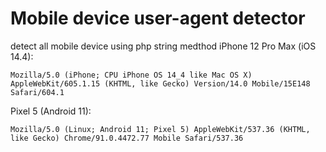 # Mobile device user-agent detector
detect all mobile device using php string medthod
iPhone 12 Pro Max (iOS 14.4):
```
Mozilla/5.0 (iPhone; CPU iPhone OS 14_4 like Mac OS X) AppleWebKit/605.1.15 (KHTML, like Gecko) Version/14.0 Mobile/15E148 Safari/604.1
```
Pixel 5 (Android 11):
```
Mozilla/5.0 (Linux; Android 11; Pixel 5) AppleWebKit/537.36 (KHTML, like Gecko) Chrome/91.0.4472.77 Mobile Safari/537.36
```




